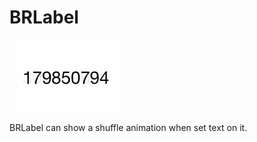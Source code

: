 BRLabel
=======

![alt tag](https://raw.githubusercontent.com/boska/BRLabel/master/screenshots.gif)

BRLabel can show a shuffle animation when set text on it.
